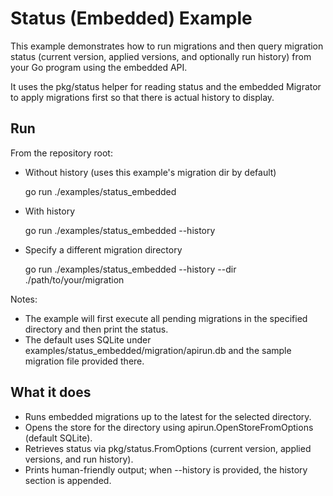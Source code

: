 # Status (Embedded) Example

This example demonstrates how to run migrations and then query migration status (current version, applied versions, and optionally run history) from your Go program using the embedded API.

It uses the pkg/status helper for reading status and the embedded Migrator to apply migrations first so that there is actual history to display.

## Run

From the repository root:

- Without history (uses this example's migration dir by default)

  go run ./examples/status_embedded

- With history

  go run ./examples/status_embedded --history

- Specify a different migration directory

  go run ./examples/status_embedded --history --dir ./path/to/your/migration

Notes:
- The example will first execute all pending migrations in the specified directory and then print the status.
- The default uses SQLite under examples/status_embedded/migration/apirun.db and the sample migration file provided there.

## What it does
- Runs embedded migrations up to the latest for the selected directory.
- Opens the store for the directory using apirun.OpenStoreFromOptions (default SQLite).
- Retrieves status via pkg/status.FromOptions (current version, applied versions, and run history).
- Prints human-friendly output; when --history is provided, the history section is appended.
